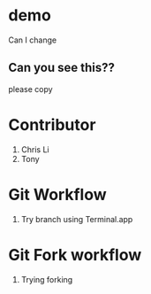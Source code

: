 # demo

Can I change 

## Can you see this??

please copy


# Contributor
1. Chris Li
2. Tony



# Git Workflow
1. Try branch using Terminal.app

# Git Fork workflow
1. Trying forking
